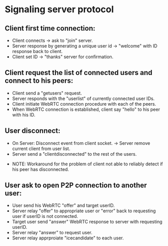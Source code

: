 # Signaling server protocol

## Client first time connection:

* Client connects -> ask to "join" server.
* Server response by generating a unique user id -> "welcome" with ID response back to client.
* Client set ID -> "thanks" server for confirmation.

## Client request the list of connected users and connect to his peers:

* Client send a "getusers" request.
* Server responds with the "userlist" of currently connected user IDs.
* Client initiate WebRTC connection procedure with each of the peers.
* When WebRTC connection is established, client say "hello" to his peer with his ID.

## User disconnect:

* On Server: Disconnect event from client socket. -> Server remove current client from user list.
* Server send a "clientdisconnected" to the rest of the users.
+ NOTE: Workaround for the problem of client not able to reliably detect if his peer has disconnected.

## User ask to open P2P connection to another user:

* User send his WebRTC "offer" and target userID.
* Server relay "offer" to appropriate user or "error" back to requesting user if userID is not connected.
* Target user send "answer" WebRTC response to server with requesting userID.
* Server relay "answer" to request user.
* Server relay apprproiate "icecandidate" to each user.